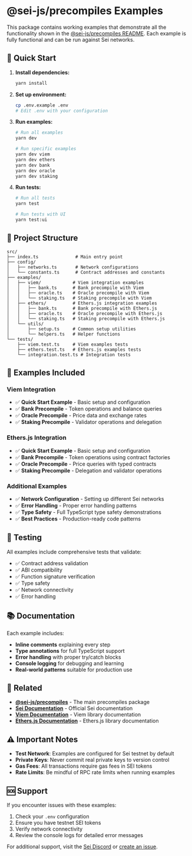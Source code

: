 # @sei-js/precompiles Examples

This package contains working examples that demonstrate all the functionality shown in the [@sei-js/precompiles README](../../packages/precompiles/README.md). Each example is fully functional and can be run against Sei networks.

## 🚀 Quick Start

1. **Install dependencies:**
   ```bash
   yarn install
   ```

2. **Set up environment:**
   ```bash
   cp .env.example .env
   # Edit .env with your configuration
   ```

3. **Run examples:**
   ```bash
   # Run all examples
   yarn dev

   # Run specific examples
   yarn dev viem
   yarn dev ethers
   yarn dev bank
   yarn dev oracle
   yarn dev staking
   ```

4. **Run tests:**
   ```bash
   # Run all tests
   yarn test

   # Run tests with UI
   yarn test:ui
   ```

## 📁 Project Structure

```
src/
├── index.ts              # Main entry point
├── config/
│   ├── networks.ts       # Network configurations
│   └── constants.ts      # Contract addresses and constants
├── examples/
│   ├── viem/            # Viem integration examples
│   │   ├── bank.ts      # Bank precompile with Viem
│   │   ├── oracle.ts    # Oracle precompile with Viem
│   │   └── staking.ts   # Staking precompile with Viem
│   ├── ethers/          # Ethers.js integration examples
│   │   ├── bank.ts      # Bank precompile with Ethers.js
│   │   ├── oracle.ts    # Oracle precompile with Ethers.js
│   │   └── staking.ts   # Staking precompile with Ethers.js
│   └── utils/
│       ├── setup.ts     # Common setup utilities
│       └── helpers.ts   # Helper functions
└── tests/
    ├── viem.test.ts     # Viem examples tests
    ├── ethers.test.ts   # Ethers.js examples tests
    └── integration.test.ts # Integration tests
```

## 🔧 Examples Included

### Viem Integration
- ✅ **Quick Start Example** - Basic setup and configuration
- ✅ **Bank Precompile** - Token operations and balance queries
- ✅ **Oracle Precompile** - Price data and exchange rates
- ✅ **Staking Precompile** - Validator operations and delegation

### Ethers.js Integration
- ✅ **Quick Start Example** - Basic setup and configuration
- ✅ **Bank Precompile** - Token operations using contract factories
- ✅ **Oracle Precompile** - Price queries with typed contracts
- ✅ **Staking Precompile** - Delegation and validator operations

### Additional Examples
- ✅ **Network Configuration** - Setting up different Sei networks
- ✅ **Error Handling** - Proper error handling patterns
- ✅ **Type Safety** - Full TypeScript type safety demonstrations
- ✅ **Best Practices** - Production-ready code patterns

## 🧪 Testing

All examples include comprehensive tests that validate:
- ✅ Contract address validation
- ✅ ABI compatibility
- ✅ Function signature verification
- ✅ Type safety
- ✅ Network connectivity
- ✅ Error handling

## 📚 Documentation

Each example includes:
- **Inline comments** explaining every step
- **Type annotations** for full TypeScript support
- **Error handling** with proper try/catch blocks
- **Console logging** for debugging and learning
- **Real-world patterns** suitable for production use

## 🔗 Related

- **[@sei-js/precompiles](../../packages/precompiles)** - The main precompiles package
- **[Sei Documentation](https://docs.sei.io)** - Official Sei documentation
- **[Viem Documentation](https://viem.sh)** - Viem library documentation
- **[Ethers.js Documentation](https://docs.ethers.org)** - Ethers.js library documentation

## ⚠️ Important Notes

- **Test Network**: Examples are configured for Sei testnet by default
- **Private Keys**: Never commit real private keys to version control
- **Gas Fees**: All transactions require gas fees in SEI tokens
- **Rate Limits**: Be mindful of RPC rate limits when running examples

## 🆘 Support

If you encounter issues with these examples:
1. Check your `.env` configuration
2. Ensure you have testnet SEI tokens
3. Verify network connectivity
4. Review the console logs for detailed error messages

For additional support, visit the [Sei Discord](https://discord.gg/sei) or [create an issue](https://github.com/sei-protocol/sei-js/issues).
